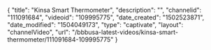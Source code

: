 {
    "title": "Kinsa Smart Thermometer",
    "description": "",
    "channelid": "111091684",
    "videoid": "109995775",
    "date_created": "1502523871",
    "date_modified": "1504049173",
    "type": "captivate",
    "layout": "channelVideo",
    "url": "\/bbbusa-latest-videos\/kinsa-smart-thermometer\/111091684-109995775"
}